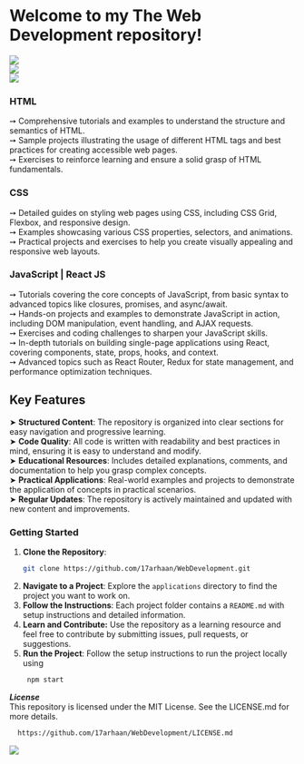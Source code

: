 <h1>
  Welcome to my The Web Development repository! 
</h1>
<img src="https://user-images.githubusercontent.com/73097560/115834477-dbab4500-a447-11eb-908a-139a6edaec5c.gif">
<div>
<img src="https://topskill.biz/wp-content/uploads/2022/11/ColorlessBitesizedKob-size_restricted.gif">
</div>

<img src="https://user-images.githubusercontent.com/73097560/115834477-dbab4500-a447-11eb-908a-139a6edaec5c.gif">

<h3>HTML</h3> 

➙ Comprehensive tutorials and examples to understand the structure and semantics of HTML.
<br/>
➙ Sample projects illustrating the usage of different HTML tags and best practices for creating accessible web pages.
<br/>
➙ Exercises to reinforce learning and ensure a solid grasp of HTML fundamentals.
<br/>
<h3>CSS</h3>

➙  Detailed guides on styling web pages using CSS, including CSS Grid, Flexbox, and responsive design.
<br/>
➙  Examples showcasing various CSS properties, selectors, and animations.
<br/>
➙  Practical projects and exercises to help you create visually appealing and responsive web layouts.
<br/>

<h3> JavaScript | React JS </h3>

➙  Tutorials covering the core concepts of JavaScript, from basic syntax to advanced topics like closures, promises, and async/await.
<br/>
➙  Hands-on projects and examples to demonstrate JavaScript in action, including DOM manipulation, event handling, and AJAX requests.
<br/>
➙  Exercises and coding challenges to sharpen your JavaScript skills.
<br/>
➙  In-depth tutorials on building single-page applications using React, covering components, state, props, hooks, and context.
<br/>
➙  Advanced topics such as React Router, Redux for state management, and performance optimization techniques.
<br/>
<h2>Key Features</h2>

➤  **Structured Content**: The repository is organized into clear sections for easy navigation and progressive learning.
<br/>
➤  **Code Quality**: All code is written with readability and best practices in mind, ensuring it is easy to understand and modify.
<br/>
➤  **Educational Resources**: Includes detailed explanations, comments, and documentation to help you grasp complex concepts.
<br/>
➤  **Practical Applications**: Real-world examples and projects to demonstrate the application of concepts in practical scenarios.
<br/>
➤  **Regular Updates**: The repository is actively maintained and updated with new content and improvements.
<br/>

### Getting Started

1. **Clone the Repository**: 
    ```bash
    git clone https://github.com/17arhaan/WebDevelopment.git
    ```
2. **Navigate to a Project**: Explore the `applications` directory to find the project you want to work on.
3. **Follow the Instructions**: Each project folder contains a `README.md` with setup instructions and detailed information.
4. **Learn and Contribute:** Use the repository as a learning resource and feel free to contribute by submitting issues, pull requests, or suggestions.
5. **Run the Project**: Follow the setup instructions to run the project locally using
   ```bash
    npm start
    ```

***License***
<br/>
This repository is licensed under the MIT License. See the LICENSE.md for more details.
   
  ```bash
    https://github.com/17arhaan/WebDevelopment/LICENSE.md
   ```

<a href="https://github.com/17arhaan" target="_blank"><img src="https://img.shields.io/badge/GitHub-100000?style=for-the-badge&logo=github&logoColor=white" target="_blank"></a>
